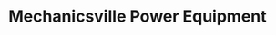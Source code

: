---
title: "Mechanicsville Power Equipment"
url: /mechanicsville/mechanicsville-power-equipment/
shop: Landwirtschaftlich
---